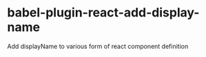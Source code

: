 # babel-plugin-react-add-display-name
Add displayName to various form of react component definition
